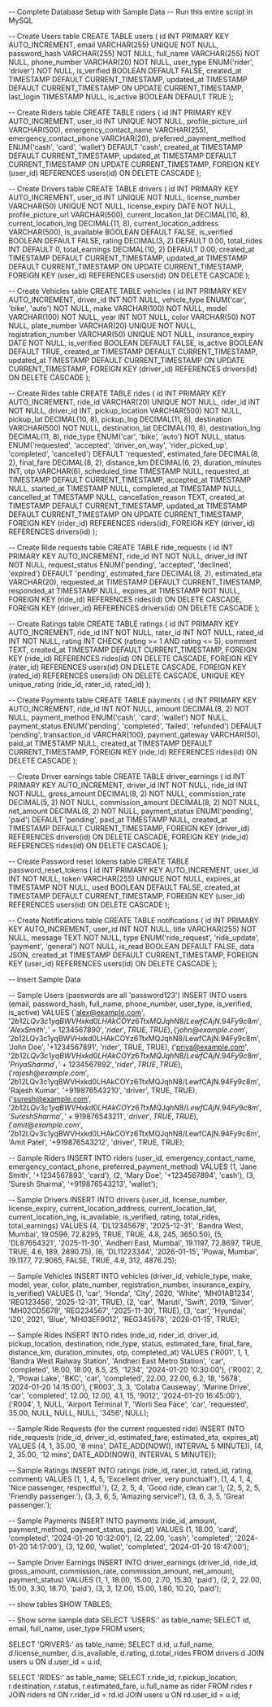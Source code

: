 -- Complete Database Setup with Sample Data
-- Run this entire script in MySQL

-- Create Users table
CREATE TABLE users (
    id INT PRIMARY KEY AUTO_INCREMENT,
    email VARCHAR(255) UNIQUE NOT NULL,
    password_hash VARCHAR(255) NOT NULL,
    full_name VARCHAR(255) NOT NULL,
    phone_number VARCHAR(20) NOT NULL,
    user_type ENUM('rider', 'driver') NOT NULL,
    is_verified BOOLEAN DEFAULT FALSE,
    created_at TIMESTAMP DEFAULT CURRENT_TIMESTAMP,
    updated_at TIMESTAMP DEFAULT CURRENT_TIMESTAMP ON UPDATE CURRENT_TIMESTAMP,
    last_login TIMESTAMP NULL,
    is_active BOOLEAN DEFAULT TRUE
);

-- Create Riders table
CREATE TABLE riders (
    id INT PRIMARY KEY AUTO_INCREMENT,
    user_id INT UNIQUE NOT NULL,
    profile_picture_url VARCHAR(500),
    emergency_contact_name VARCHAR(255),
    emergency_contact_phone VARCHAR(20),
    preferred_payment_method ENUM('cash', 'card', 'wallet') DEFAULT 'cash',
    created_at TIMESTAMP DEFAULT CURRENT_TIMESTAMP,
    updated_at TIMESTAMP DEFAULT CURRENT_TIMESTAMP ON UPDATE CURRENT_TIMESTAMP,
    FOREIGN KEY (user_id) REFERENCES users(id) ON DELETE CASCADE
);

-- Create Drivers table
CREATE TABLE drivers (
    id INT PRIMARY KEY AUTO_INCREMENT,
    user_id INT UNIQUE NOT NULL,
    license_number VARCHAR(50) UNIQUE NOT NULL,
    license_expiry DATE NOT NULL,
    profile_picture_url VARCHAR(500),
    current_location_lat DECIMAL(10, 8),
    current_location_lng DECIMAL(11, 8),
    current_location_address VARCHAR(500),
    is_available BOOLEAN DEFAULT FALSE,
    is_verified BOOLEAN DEFAULT FALSE,
    rating DECIMAL(3, 2) DEFAULT 0.00,
    total_rides INT DEFAULT 0,
    total_earnings DECIMAL(10, 2) DEFAULT 0.00,
    created_at TIMESTAMP DEFAULT CURRENT_TIMESTAMP,
    updated_at TIMESTAMP DEFAULT CURRENT_TIMESTAMP ON UPDATE CURRENT_TIMESTAMP,
    FOREIGN KEY (user_id) REFERENCES users(id) ON DELETE CASCADE
);

-- Create Vehicles table
CREATE TABLE vehicles (
    id INT PRIMARY KEY AUTO_INCREMENT,
    driver_id INT NOT NULL,
    vehicle_type ENUM('car', 'bike', 'auto') NOT NULL,
    make VARCHAR(100) NOT NULL,
    model VARCHAR(100) NOT NULL,
    year INT NOT NULL,
    color VARCHAR(50) NOT NULL,
    plate_number VARCHAR(20) UNIQUE NOT NULL,
    registration_number VARCHAR(50) UNIQUE NOT NULL,
    insurance_expiry DATE NOT NULL,
    is_verified BOOLEAN DEFAULT FALSE,
    is_active BOOLEAN DEFAULT TRUE,
    created_at TIMESTAMP DEFAULT CURRENT_TIMESTAMP,
    updated_at TIMESTAMP DEFAULT CURRENT_TIMESTAMP ON UPDATE CURRENT_TIMESTAMP,
    FOREIGN KEY (driver_id) REFERENCES drivers(id) ON DELETE CASCADE
);

-- Create Rides table
CREATE TABLE rides (
    id INT PRIMARY KEY AUTO_INCREMENT,
    ride_id VARCHAR(20) UNIQUE NOT NULL,
    rider_id INT NOT NULL,
    driver_id INT,
    pickup_location VARCHAR(500) NOT NULL,
    pickup_lat DECIMAL(10, 8),
    pickup_lng DECIMAL(11, 8),
    destination VARCHAR(500) NOT NULL,
    destination_lat DECIMAL(10, 8),
    destination_lng DECIMAL(11, 8),
    ride_type ENUM('car', 'bike', 'auto') NOT NULL,
    status ENUM('requested', 'accepted', 'driver_on_way', 'rider_picked_up', 'completed', 'cancelled') DEFAULT 'requested',
    estimated_fare DECIMAL(8, 2),
    final_fare DECIMAL(8, 2),
    distance_km DECIMAL(6, 2),
    duration_minutes INT,
    otp VARCHAR(6),
    scheduled_time TIMESTAMP NULL,
    requested_at TIMESTAMP DEFAULT CURRENT_TIMESTAMP,
    accepted_at TIMESTAMP NULL,
    started_at TIMESTAMP NULL,
    completed_at TIMESTAMP NULL,
    cancelled_at TIMESTAMP NULL,
    cancellation_reason TEXT,
    created_at TIMESTAMP DEFAULT CURRENT_TIMESTAMP,
    updated_at TIMESTAMP DEFAULT CURRENT_TIMESTAMP ON UPDATE CURRENT_TIMESTAMP,
    FOREIGN KEY (rider_id) REFERENCES riders(id),
    FOREIGN KEY (driver_id) REFERENCES drivers(id)
);

-- Create Ride requests table
CREATE TABLE ride_requests (
    id INT PRIMARY KEY AUTO_INCREMENT,
    ride_id INT NOT NULL,
    driver_id INT NOT NULL,
    request_status ENUM('pending', 'accepted', 'declined', 'expired') DEFAULT 'pending',
    estimated_fare DECIMAL(8, 2),
    estimated_eta VARCHAR(20),
    requested_at TIMESTAMP DEFAULT CURRENT_TIMESTAMP,
    responded_at TIMESTAMP NULL,
    expires_at TIMESTAMP NOT NULL,
    FOREIGN KEY (ride_id) REFERENCES rides(id) ON DELETE CASCADE,
    FOREIGN KEY (driver_id) REFERENCES drivers(id) ON DELETE CASCADE
);

-- Create Ratings table
CREATE TABLE ratings (
    id INT PRIMARY KEY AUTO_INCREMENT,
    ride_id INT NOT NULL,
    rater_id INT NOT NULL,
    rated_id INT NOT NULL,
    rating INT CHECK (rating >= 1 AND rating <= 5),
    comment TEXT,
    created_at TIMESTAMP DEFAULT CURRENT_TIMESTAMP,
    FOREIGN KEY (ride_id) REFERENCES rides(id) ON DELETE CASCADE,
    FOREIGN KEY (rater_id) REFERENCES users(id) ON DELETE CASCADE,
    FOREIGN KEY (rated_id) REFERENCES users(id) ON DELETE CASCADE,
    UNIQUE KEY unique_rating (ride_id, rater_id, rated_id)
);

-- Create Payments table
CREATE TABLE payments (
    id INT PRIMARY KEY AUTO_INCREMENT,
    ride_id INT NOT NULL,
    amount DECIMAL(8, 2) NOT NULL,
    payment_method ENUM('cash', 'card', 'wallet') NOT NULL,
    payment_status ENUM('pending', 'completed', 'failed', 'refunded') DEFAULT 'pending',
    transaction_id VARCHAR(100),
    payment_gateway VARCHAR(50),
    paid_at TIMESTAMP NULL,
    created_at TIMESTAMP DEFAULT CURRENT_TIMESTAMP,
    FOREIGN KEY (ride_id) REFERENCES rides(id) ON DELETE CASCADE
);

-- Create Driver earnings table
CREATE TABLE driver_earnings (
    id INT PRIMARY KEY AUTO_INCREMENT,
    driver_id INT NOT NULL,
    ride_id INT NOT NULL,
    gross_amount DECIMAL(8, 2) NOT NULL,
    commission_rate DECIMAL(5, 2) NOT NULL,
    commission_amount DECIMAL(8, 2) NOT NULL,
    net_amount DECIMAL(8, 2) NOT NULL,
    payment_status ENUM('pending', 'paid') DEFAULT 'pending',
    paid_at TIMESTAMP NULL,
    created_at TIMESTAMP DEFAULT CURRENT_TIMESTAMP,
    FOREIGN KEY (driver_id) REFERENCES drivers(id) ON DELETE CASCADE,
    FOREIGN KEY (ride_id) REFERENCES rides(id) ON DELETE CASCADE
);

-- Create Password reset tokens table
CREATE TABLE password_reset_tokens (
    id INT PRIMARY KEY AUTO_INCREMENT,
    user_id INT NOT NULL,
    token VARCHAR(255) UNIQUE NOT NULL,
    expires_at TIMESTAMP NOT NULL,
    used BOOLEAN DEFAULT FALSE,
    created_at TIMESTAMP DEFAULT CURRENT_TIMESTAMP,
    FOREIGN KEY (user_id) REFERENCES users(id) ON DELETE CASCADE
);

-- Create Notifications table
CREATE TABLE notifications (
    id INT PRIMARY KEY AUTO_INCREMENT,
    user_id INT NOT NULL,
    title VARCHAR(255) NOT NULL,
    message TEXT NOT NULL,
    type ENUM('ride_request', 'ride_update', 'payment', 'general') NOT NULL,
    is_read BOOLEAN DEFAULT FALSE,
    data JSON,
    created_at TIMESTAMP DEFAULT CURRENT_TIMESTAMP,
    FOREIGN KEY (user_id) REFERENCES users(id) ON DELETE CASCADE
);

-- Insert Sample Data

-- Sample Users (passwords are all 'password123')
INSERT INTO users (email, password_hash, full_name, phone_number, user_type, is_verified, is_active) VALUES
('alex@example.com', '$2b$12$LQv3c1yqBWVHxkd0LHAkCOYz6TtxMQJqhN8/LewfCAjN.94Fy9c8m', 'Alex Smith', '+1234567890', 'rider', TRUE, TRUE),
('john@example.com', '$2b$12$LQv3c1yqBWVHxkd0LHAkCOYz6TtxMQJqhN8/LewfCAjN.94Fy9c8m', 'John Doe', '+1234567891', 'rider', TRUE, TRUE),
('priya@example.com', '$2b$12$LQv3c1yqBWVHxkd0LHAkCOYz6TtxMQJqhN8/LewfCAjN.94Fy9c8m', 'Priya Sharma', '+1234567892', 'rider', TRUE, TRUE),
('rajesh@example.com', '$2b$12$LQv3c1yqBWVHxkd0LHAkCOYz6TtxMQJqhN8/LewfCAjN.94Fy9c8m', 'Rajesh Kumar', '+919876543210', 'driver', TRUE, TRUE),
('suresh@example.com', '$2b$12$LQv3c1yqBWVHxkd0LHAkCOYz6TtxMQJqhN8/LewfCAjN.94Fy9c8m', 'Suresh Sharma', '+919876543211', 'driver', TRUE, TRUE),
('amit@example.com', '$2b$12$LQv3c1yqBWVHxkd0LHAkCOYz6TtxMQJqhN8/LewfCAjN.94Fy9c8m', 'Amit Patel', '+919876543212', 'driver', TRUE, TRUE);

-- Sample Riders
INSERT INTO riders (user_id, emergency_contact_name, emergency_contact_phone, preferred_payment_method) VALUES
(1, 'Jane Smith', '+1234567893', 'card'),
(2, 'Mary Doe', '+1234567894', 'cash'),
(3, 'Suresh Sharma', '+919876543213', 'wallet');

-- Sample Drivers
INSERT INTO drivers (user_id, license_number, license_expiry, current_location_address, current_location_lat, current_location_lng, is_available, is_verified, rating, total_rides, total_earnings) VALUES
(4, 'DL12345678', '2025-12-31', 'Bandra West, Mumbai', 19.0596, 72.8295, TRUE, TRUE, 4.8, 245, 3650.50),
(5, 'DL87654321', '2025-11-30', 'Andheri East, Mumbai', 19.1197, 72.8697, TRUE, TRUE, 4.6, 189, 2890.75),
(6, 'DL11223344', '2026-01-15', 'Powai, Mumbai', 19.1177, 72.9065, FALSE, TRUE, 4.9, 312, 4876.25);

-- Sample Vehicles
INSERT INTO vehicles (driver_id, vehicle_type, make, model, year, color, plate_number, registration_number, insurance_expiry, is_verified) VALUES
(1, 'car', 'Honda', 'City', 2020, 'White', 'MH01AB1234', 'REG123456', '2025-12-31', TRUE),
(2, 'car', 'Maruti', 'Swift', 2019, 'Silver', 'MH02CD5678', 'REG234567', '2025-11-30', TRUE),
(3, 'car', 'Hyundai', 'i20', 2021, 'Blue', 'MH03EF9012', 'REG345678', '2026-01-15', TRUE);

-- Sample Rides
INSERT INTO rides (ride_id, rider_id, driver_id, pickup_location, destination, ride_type, status, estimated_fare, final_fare, distance_km, duration_minutes, otp, completed_at) VALUES
('R001', 1, 1, 'Bandra West Railway Station', 'Andheri East Metro Station', 'car', 'completed', 18.00, 18.00, 8.5, 25, '1234', '2024-01-20 10:30:00'),
('R002', 2, 2, 'Powai Lake', 'BKC', 'car', 'completed', 22.00, 22.00, 6.2, 18, '5678', '2024-01-20 14:15:00'),
('R003', 3, 3, 'Colaba Causeway', 'Marine Drive', 'car', 'completed', 12.00, 12.00, 4.1, 15, '9012', '2024-01-20 16:45:00'),
('R004', 1, NULL, 'Airport Terminal 1', 'Worli Sea Face', 'car', 'requested', 35.00, NULL, NULL, NULL, '3456', NULL);

-- Sample Ride Requests (for the current requested ride)
INSERT INTO ride_requests (ride_id, driver_id, estimated_fare, estimated_eta, expires_at) VALUES
(4, 1, 35.00, '8 mins', DATE_ADD(NOW(), INTERVAL 5 MINUTE)),
(4, 2, 35.00, '12 mins', DATE_ADD(NOW(), INTERVAL 5 MINUTE));

-- Sample Ratings
INSERT INTO ratings (ride_id, rater_id, rated_id, rating, comment) VALUES
(1, 1, 4, 5, 'Excellent driver, very punctual!'),
(1, 4, 1, 4, 'Nice passenger, respectful.'),
(2, 2, 5, 4, 'Good ride, clean car.'),
(2, 5, 2, 5, 'Friendly passenger.'),
(3, 3, 6, 5, 'Amazing service!'),
(3, 6, 3, 5, 'Great passenger.');

-- Sample Payments
INSERT INTO payments (ride_id, amount, payment_method, payment_status, paid_at) VALUES
(1, 18.00, 'card', 'completed', '2024-01-20 10:32:00'),
(2, 22.00, 'cash', 'completed', '2024-01-20 14:17:00'),
(3, 12.00, 'wallet', 'completed', '2024-01-20 16:47:00');

-- Sample Driver Earnings
INSERT INTO driver_earnings (driver_id, ride_id, gross_amount, commission_rate, commission_amount, net_amount, payment_status) VALUES
(1, 1, 18.00, 15.00, 2.70, 15.30, 'paid'),
(2, 2, 22.00, 15.00, 3.30, 18.70, 'paid'),
(3, 3, 12.00, 15.00, 1.80, 10.20, 'paid');

-- show tables
SHOW TABLES;

-- Show some sample data
SELECT 'USERS:' as table_name;
SELECT id, email, full_name, user_type FROM users;

SELECT 'DRIVERS:' as table_name;
SELECT d.id, u.full_name, d.license_number, d.is_available, d.rating, d.total_rides FROM drivers d JOIN users u ON d.user_id = u.id;

SELECT 'RIDES:' as table_name;
SELECT r.ride_id, r.pickup_location, r.destination, r.status, r.estimated_fare, u.full_name as rider FROM rides r JOIN riders rd ON r.rider_id = rd.id JOIN users u ON rd.user_id = u.id;